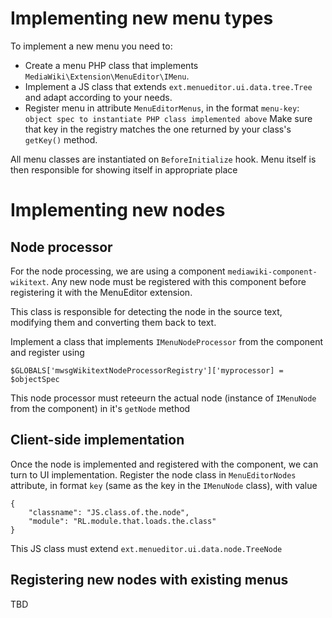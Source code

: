 # Implementing new menu types

To implement a new menu you need to:

- Create a menu PHP class that implements `MediaWiki\Extension\MenuEditor\IMenu`.
- Implement a JS class that extends `ext.menueditor.ui.data.tree.Tree` and adapt according to your needs.
- Register menu in attribute `MenuEditorMenus`, in the format `menu-key`: `object spec to instantiate PHP class implemented above`
Make sure that key in the registry matches the one returned by your class's `getKey()` method.

All menu classes are instantiated on `BeforeInitialize` hook. Menu itself is then responsible for showing itself
in appropriate place

# Implementing new nodes



## Node processor
For the node processing, we are using a component `mediawiki-component-wikitext`. Any new node must be registered
with this component before registering it with the MenuEditor extension.

This class is responsible for detecting the node in the source text, modifying them and converting them back to text.

Implement a class that implements `IMenuNodeProcessor` from the component and register using

	$GLOBALS['mwsgWikitextNodeProcessorRegistry']['myprocessor] = $objectSpec

This node processor must reteeurn the actual node (instance of `IMenuNode` from the component) in it's `getNode` method

## Client-side implementation
Once the node is implemented and registered with the component, we can turn to UI implementation.
Register the node class in `MenuEditorNodes` attribute, in format `key` (same as the key in the `IMenuNode` class), with value

	{
		"classname": "JS.class.of.the.node",
		"module": "RL.module.that.loads.the.class"
	}

This JS class must extend `ext.menueditor.ui.data.node.TreeNode`

## Registering new nodes with existing menus
TBD
